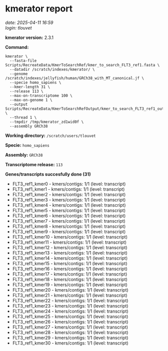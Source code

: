 # kmerator report
*date: 2025-04-11 16:59*  
*login: tlouvet*

**kmerator version:** 2.3.1

**Command:**

```
kmerator \
  --fasta-file Scripts/RecreateData/KmerToSearchRef/kmer_to_search_FLT3_ref1.fasta \
  --datadir /scratch/indexes/kmerator/ \
  --genome /scratch/indexes/jellyfish/human/GRCh38_with_MT_canonical.jf \
  --specie homo_sapiens \
  --kmer-length 31 \
  --release 113 \
  --max-on-transcriptome 100 \
  --max-on-genome 1 \
  --output Scripts/RecreateData/KmerToSearchRefOutput/kmer_to_search_FLT3_ref1_output \
  --thread 1 \
  --tmpdir /tmp/kmerator_zd1wid0f \
  --assembly GRCh38
```

**Working directory:** `/scratch/users/tlouvet`

**Specie:** `homo_sapiens`

**Assembly:** `GRCh38`

**Transcriptome release:** `113`

**Genes/transcripts succesfully done (31)**

- FLT3_ref1_kmer0 - kmers/contigs: 1/1 (level: transcript)
- FLT3_ref1_kmer1 - kmers/contigs: 1/1 (level: transcript)
- FLT3_ref1_kmer2 - kmers/contigs: 1/1 (level: transcript)
- FLT3_ref1_kmer3 - kmers/contigs: 1/1 (level: transcript)
- FLT3_ref1_kmer4 - kmers/contigs: 1/1 (level: transcript)
- FLT3_ref1_kmer5 - kmers/contigs: 1/1 (level: transcript)
- FLT3_ref1_kmer6 - kmers/contigs: 1/1 (level: transcript)
- FLT3_ref1_kmer7 - kmers/contigs: 1/1 (level: transcript)
- FLT3_ref1_kmer8 - kmers/contigs: 1/1 (level: transcript)
- FLT3_ref1_kmer9 - kmers/contigs: 1/1 (level: transcript)
- FLT3_ref1_kmer10 - kmers/contigs: 1/1 (level: transcript)
- FLT3_ref1_kmer11 - kmers/contigs: 1/1 (level: transcript)
- FLT3_ref1_kmer12 - kmers/contigs: 1/1 (level: transcript)
- FLT3_ref1_kmer13 - kmers/contigs: 1/1 (level: transcript)
- FLT3_ref1_kmer14 - kmers/contigs: 1/1 (level: transcript)
- FLT3_ref1_kmer15 - kmers/contigs: 1/1 (level: transcript)
- FLT3_ref1_kmer16 - kmers/contigs: 1/1 (level: transcript)
- FLT3_ref1_kmer17 - kmers/contigs: 1/1 (level: transcript)
- FLT3_ref1_kmer18 - kmers/contigs: 1/1 (level: transcript)
- FLT3_ref1_kmer19 - kmers/contigs: 1/1 (level: transcript)
- FLT3_ref1_kmer20 - kmers/contigs: 1/1 (level: transcript)
- FLT3_ref1_kmer21 - kmers/contigs: 1/1 (level: transcript)
- FLT3_ref1_kmer22 - kmers/contigs: 1/1 (level: transcript)
- FLT3_ref1_kmer23 - kmers/contigs: 1/1 (level: transcript)
- FLT3_ref1_kmer24 - kmers/contigs: 1/1 (level: transcript)
- FLT3_ref1_kmer25 - kmers/contigs: 1/1 (level: transcript)
- FLT3_ref1_kmer26 - kmers/contigs: 1/1 (level: transcript)
- FLT3_ref1_kmer27 - kmers/contigs: 1/1 (level: transcript)
- FLT3_ref1_kmer28 - kmers/contigs: 1/1 (level: transcript)
- FLT3_ref1_kmer29 - kmers/contigs: 1/1 (level: transcript)
- FLT3_ref1_kmer30 - kmers/contigs: 1/1 (level: transcript)
